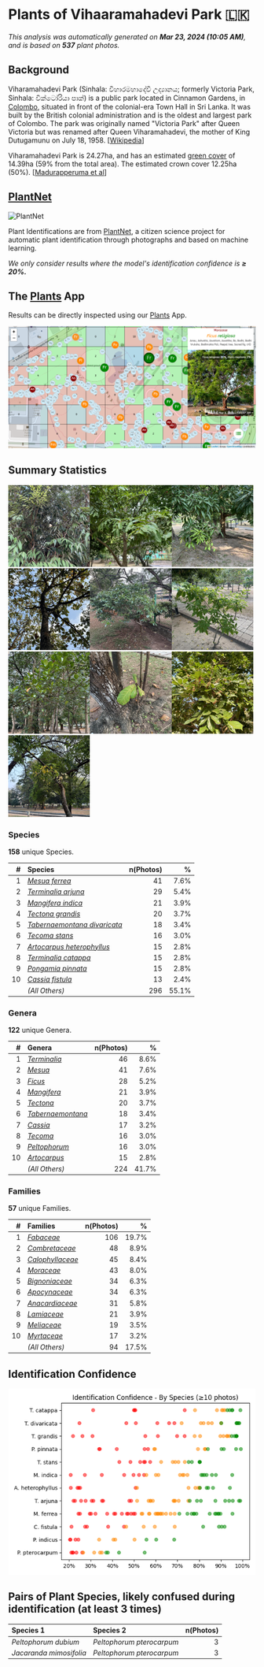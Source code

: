 # Plants of Vihaaramahadevi Park :sri_lanka:

*This analysis was automatically generated on  **Mar 23, 2024 (10:05 AM)**, and is based on  **537** plant photos.*

## Background

Viharamahadevi Park (Sinhala: විහාරමහාදේවී උද්‍යානය; formerly Victoria Park, Sinhala: වික්ටෝරියා පාක්) is a public park located in Cinnamon Gardens, in [Colombo](https://en.wikipedia.org/wiki/Colombo), situated in front of the colonial-era Town Hall in Sri Lanka. It was built by the British colonial administration and is the oldest and largest park of Colombo. The park was originally named "Victoria Park" after Queen Victoria but was renamed after Queen Viharamahadevi, the mother of King Dutugamunu on July 18, 1958. [[Wikipedia](https://en.wikipedia.org/wiki/Viharamahadevi_Park)]

Viharamahadevi Park is 24.27ha, and has an estimated [green cover](https://en.wikipedia.org/wiki/Vegetation) of 14.39ha (59% from the total area). The estimated crown cover 12.25ha (50%). [[Madurapperuma et al](https://www.researchgate.net/publication/282250239_CrownTree_cover_of_Viharamahadevi_Park_Colombo)]

## [PlantNet](https://plantnet.org)

![PlantNet](https://plantnet.org/wp-content/uploads/2020/12/plantnet_header.png)

Plant Identifications are from  [PlantNet](https://plantnet.org), a citizen science project for automatic plant identification through photographs and based on machine learning.

*We only consider results where the model's identification confidence is **≥ 20%.***

## The [Plants](https://nuuuwan.github.io/plants) App

Results can be directly inspected using our [Plants](https://nuuuwan.github.io/plants) App.

![App](images/app.png)

## Summary Statistics

<img src="data/images/Photo-2024-03-11-07-03-27.jpg" alt="Mesua ferrea" width="33%" style= /><img src="data/images/Photo-2024-03-21-07-08-12.jpg" alt="Terminalia arjuna" width="33%" style= /><img src="data/images/Photo-2024-03-21-08-12-16.jpg" alt="Mangifera indica" width="33%" style= /><img src="data/images/Photo-2024-03-19-07-18-25.jpg" alt="Tectona grandis" width="33%" style= /><img src="data/images/Photo-2024-03-11-06-27-36.jpg" alt="Tabernaemontana divaricata" width="33%" style= /><img src="data/images/Photo-2024-03-11-06-40-57.jpg" alt="Tecoma stans" width="33%" style= /><img src="data/images/Photo-2024-03-08-07-07-47.jpg" alt="Artocarpus heterophyllus" width="33%" style= /><img src="data/images/Photo-2024-03-11-06-36-36.jpg" alt="Terminalia catappa" width="33%" style= /><img src="data/images/Photo-2024-03-21-08-10-07.jpg" alt="Pongamia pinnata" width="33%" style= /><img src="data/images/Photo-2024-03-08-07-09-59.jpg" alt="Cassia fistula" width="33%" style= />

### Species

**158** unique Species.

| # | Species | n(Photos) | % |
| ---: | :--- | ---: | ---: |
| 1 | [*Mesua ferrea*](https://en.wikipedia.org/wiki/Mesua_ferrea) | 41 | 7.6% |
| 2 | [*Terminalia arjuna*](https://en.wikipedia.org/wiki/Terminalia_arjuna) | 29 | 5.4% |
| 3 | [*Mangifera indica*](https://en.wikipedia.org/wiki/Mangifera_indica) | 21 | 3.9% |
| 4 | [*Tectona grandis*](https://en.wikipedia.org/wiki/Tectona_grandis) | 20 | 3.7% |
| 5 | [*Tabernaemontana divaricata*](https://en.wikipedia.org/wiki/Tabernaemontana_divaricata) | 18 | 3.4% |
| 6 | [*Tecoma stans*](https://en.wikipedia.org/wiki/Tecoma_stans) | 16 | 3.0% |
| 7 | [*Artocarpus heterophyllus*](https://en.wikipedia.org/wiki/Artocarpus_heterophyllus) | 15 | 2.8% |
| 8 | [*Terminalia catappa*](https://en.wikipedia.org/wiki/Terminalia_catappa) | 15 | 2.8% |
| 9 | [*Pongamia pinnata*](https://en.wikipedia.org/wiki/Pongamia_pinnata) | 15 | 2.8% |
| 10 | [*Cassia fistula*](https://en.wikipedia.org/wiki/Cassia_fistula) | 13 | 2.4% |
|  | *(All Others)* | 296 | 55.1% |

### Genera

**122** unique Genera.

| # | Genera | n(Photos) | % |
| ---: | :--- | ---: | ---: |
| 1 | [*Terminalia*](https://en.wikipedia.org/wiki/Terminalia) | 46 | 8.6% |
| 2 | [*Mesua*](https://en.wikipedia.org/wiki/Mesua) | 41 | 7.6% |
| 3 | [*Ficus*](https://en.wikipedia.org/wiki/Ficus) | 28 | 5.2% |
| 4 | [*Mangifera*](https://en.wikipedia.org/wiki/Mangifera) | 21 | 3.9% |
| 5 | [*Tectona*](https://en.wikipedia.org/wiki/Tectona) | 20 | 3.7% |
| 6 | [*Tabernaemontana*](https://en.wikipedia.org/wiki/Tabernaemontana) | 18 | 3.4% |
| 7 | [*Cassia*](https://en.wikipedia.org/wiki/Cassia) | 17 | 3.2% |
| 8 | [*Tecoma*](https://en.wikipedia.org/wiki/Tecoma) | 16 | 3.0% |
| 9 | [*Peltophorum*](https://en.wikipedia.org/wiki/Peltophorum) | 16 | 3.0% |
| 10 | [*Artocarpus*](https://en.wikipedia.org/wiki/Artocarpus) | 15 | 2.8% |
|  | *(All Others)* | 224 | 41.7% |

### Families

**57** unique Families.

| # | Families | n(Photos) | % |
| ---: | :--- | ---: | ---: |
| 1 | [*Fabaceae*](https://en.wikipedia.org/wiki/Fabaceae) | 106 | 19.7% |
| 2 | [*Combretaceae*](https://en.wikipedia.org/wiki/Combretaceae) | 48 | 8.9% |
| 3 | [*Calophyllaceae*](https://en.wikipedia.org/wiki/Calophyllaceae) | 45 | 8.4% |
| 4 | [*Moraceae*](https://en.wikipedia.org/wiki/Moraceae) | 43 | 8.0% |
| 5 | [*Bignoniaceae*](https://en.wikipedia.org/wiki/Bignoniaceae) | 34 | 6.3% |
| 6 | [*Apocynaceae*](https://en.wikipedia.org/wiki/Apocynaceae) | 34 | 6.3% |
| 7 | [*Anacardiaceae*](https://en.wikipedia.org/wiki/Anacardiaceae) | 31 | 5.8% |
| 8 | [*Lamiaceae*](https://en.wikipedia.org/wiki/Lamiaceae) | 21 | 3.9% |
| 9 | [*Meliaceae*](https://en.wikipedia.org/wiki/Meliaceae) | 19 | 3.5% |
| 10 | [*Myrtaceae*](https://en.wikipedia.org/wiki/Myrtaceae) | 17 | 3.2% |
|  | *(All Others)* | 94 | 17.5% |

## Identification Confidence

![](images/identification_score.species.png)

## Pairs of Plant Species, likely confused during identification (at least 3 times)

| Species 1 | Species 2 | n(Photos) |
| :--- | :--- | ---: |
| *Peltophorum dubium* | *Peltophorum pterocarpum* | 3 |
| *Jacaranda mimosifolia* | *Peltophorum pterocarpum* | 3 |
